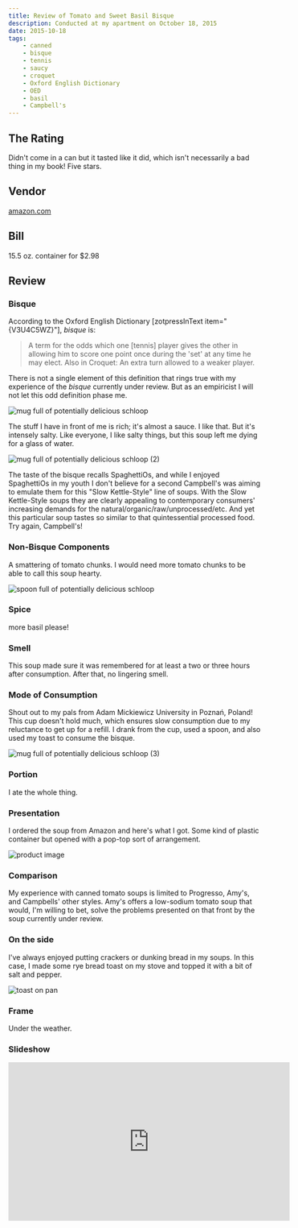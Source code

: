 ```yaml
---
title: Review of Tomato and Sweet Basil Bisque
description: Conducted at my apartment on October 18, 2015
date: 2015-10-18
tags:
    - canned
    - bisque
    - tennis
    - saucy
    - croquet
    - Oxford English Dictionary
    - OED
    - basil
    - Campbell's
---
```


## The Rating

Didn't come in a can but it tasted like it did, which isn't necessarily a bad thing in my book! Five stars.

## Vendor

[amazon.com](https://amazon.com)

## Bill

15.5 oz. container for $2.98

## Review

### Bisque

According to the Oxford English Dictionary [zotpressInText item="{V3U4C5WZ}"], <em>bisque</em> is:

<blockquote>A term for the odds which one [tennis] player gives the other in allowing him to score one point once during the 'set' at any time he may elect. Also in Croquet: An extra turn allowed to a weaker player.</blockquote>

There is not a single element of this definition that rings true with my experience of the <em>bisque</em> currently under review. But as an empiricist I will not let this odd definition phase me.

![mug full of potentially delicious schloop](../../../img/tomato-and-sweet-basil-bisque/image-1.jpg "mug full of potentially delicious schloop")

The stuff I have in front of me is rich; it's almost a sauce. I like that. But it's intensely salty. Like everyone, I like salty things, but this soup left me dying for a glass of water.

![mug full of potentially delicious schloop (2)](../../../img/tomato-and-sweet-basil-bisque/image-2.jpg "mug full of potentially delicious schloop (2)")

The taste of the bisque recalls SpaghettiOs, and while I enjoyed SpaghettiOs in my youth I don't believe for a second Campbell's was aiming to emulate them for this "Slow Kettle-Style" line of soups. With the Slow Kettle-Style soups they are clearly appealing to contemporary consumers' increasing demands for the natural/organic/raw/unprocessed/etc. And yet this particular soup tastes so similar to that quintessential processed food. Try again, Campbell's!

### Non-Bisque Components

A smattering of tomato chunks. I would need more tomato chunks to be able to call this soup hearty.

![spoon full of potentially delicious schloop](../../../img/tomato-and-sweet-basil-bisque/image-3.jpg "spoon full of potentially delicious schloop")

### Spice

more basil please!

### Smell

This soup made sure it was remembered for at least a two or three hours after consumption. After that, no lingering smell.

### Mode of Consumption

Shout out to my pals from Adam Mickiewicz University in Poznań, Poland! This cup doesn't hold much, which ensures slow consumption due to my reluctance to get up for a refill. I drank from the cup, used a spoon, and also used my toast to consume the bisque.

![mug full of potentially delicious schloop (3)](../../../img/tomato-and-sweet-basil-bisque/image-4.jpg "mug full of potentially delicious schloop (3)")

### Portion

I ate the whole thing.

### Presentation

I ordered the soup from Amazon and here's what I got. Some kind of plastic container but opened with a pop-top sort of arrangement.

![product image](https://ecx.images-amazon.com/images/I/71ValvpUGRL._SX522_.jpg "product image")

### Comparison

My experience with canned tomato soups is limited to Progresso, Amy's, and Campbells' other styles. Amy's offers a low-sodium tomato soup that would, I'm willing to bet, solve the problems presented on that front by the soup currently under review.

### On the side

I've always enjoyed putting crackers or dunking bread in my soups. In this case, I made some rye bread toast on my stove and topped it with a bit of salt and pepper.

![toast on pan](../../../img/tomato-and-sweet-basil-bisque/image-5.jpg "toast on pan")

### Frame

Under the weather.

### Slideshow

<iframe width="560" height="315" src="https://www.youtube.com/embed/oVCK9-hmCAg" title="YouTube video player" frameborder="0" allow="accelerometer; autoplay; clipboard-write; encrypted-media; gyroscope; picture-in-picture; web-share" allowfullscreen></iframe>
